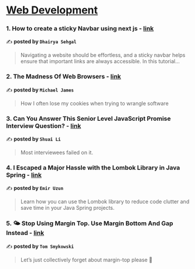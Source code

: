 
<h1><a href=https://medium.com/tag/web-development/recommended target="_blank" rel="noopener noreferrer">Web Development</a></h1>
<h3>1. How to create a sticky Navbar using next js - <a href="https://medium.com/@dhairyasehgal2307/how-to-create-a-sticky-navbar-using-next-js-a1b19a6b4a49" target="_blank" rel="noopener noreferrer">link</a></h3>

✍️ **posted by `Dhairya Sehgal`**

<blockquote>Navigating a website should be effortless, and a sticky navbar helps ensure that important links are always accessible. In this tutorial…</blockquote>

<h3>2. The Madness Of Web Browsers - <a href="https://medium.com/website-development-dilemnas/the-madness-of-web-browsers-8cf52c2df5df" target="_blank" rel="noopener noreferrer">link</a></h3>

✍️ **posted by `Michael James`**

<blockquote>How I often lose my cookies when trying to wrangle software</blockquote>

<h3>3. Can You Answer This Senior Level JavaScript Promise Interview Question? - <a href="https://medium.com/frontend-canteen/can-you-answer-this-senior-level-javascript-promise-interview-question-69f7b6ffc2e7" target="_blank" rel="noopener noreferrer">link</a></h3>

✍️ **posted by `Shuai Li`**

<blockquote>Most interviewees failed on it.</blockquote>

<h3>4. I Escaped a Major Hassle with the Lombok Library in Java Spring - <a href="https://medium.com/@emirgs-uzun/i-escaped-a-major-hassle-with-the-lombok-library-in-java-spring-5664e44723c8" target="_blank" rel="noopener noreferrer">link</a></h3>

✍️ **posted by `Emir Uzun`**

<blockquote>Learn how you can use the Lombok library to reduce code clutter and save time in your Java Spring projects.</blockquote>

<h3>5. 🌤️ Stop Using Margin Top. Use Margin Bottom And Gap Instead - <a href="https://medium.com/@tomaszs2/️-stop-using-margin-top-use-margin-bottom-and-gap-instead-0f13c84c14a2" target="_blank" rel="noopener noreferrer">link</a></h3>

✍️ **posted by `Tom Smykowski`**

<blockquote>Let’s just collectively forget about margin-top please 🙏</blockquote>

